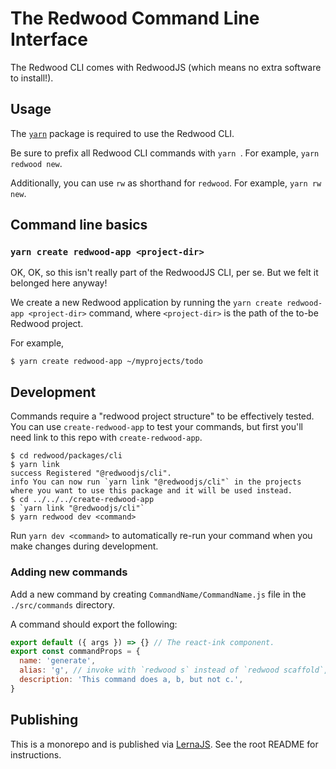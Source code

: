 # The Redwood Command Line Interface

The Redwood CLI comes with RedwoodJS (which means no extra software to install!).

## Usage
The [`yarn`](https://classic.yarnpkg.com/en/docs/install) package is required to use the Redwood CLI.

Be sure to prefix all Redwood CLI commands with `yarn `. For example, `yarn redwood new`.

Additionally, you can use `rw` as shorthand for `redwood`. For example, `yarn rw new`.

## Command line basics

### `yarn create redwood-app <project-dir>`

OK, OK, so this isn't really part of the RedwoodJS CLI, per se. But we felt it belonged here anyway!

We create a new Redwood application by running the `yarn create redwood-app <project-dir>` command, where `<project-dir>` is the path of the to-be Redwood project.

For example,
```terminal
$ yarn create redwood-app ~/myprojects/todo
```

## Development

Commands require a "redwood project structure" to be effectively tested.
You can use `create-redwood-app` to test your commands, but first you'll need link
to this repo with `create-redwood-app`.

```terminal
$ cd redwood/packages/cli
$ yarn link
success Registered "@redwoodjs/cli".
info You can now run `yarn link "@redwoodjs/cli"` in the projects where you want to use this package and it will be used instead.
$ cd ../../../create-redwood-app
$ `yarn link "@redwoodjs/cli"`
$ yarn redwood dev <command>
```

Run `yarn dev <command>` to automatically re-run your command when you make changes
during development.

### Adding new commands

Add a new command by creating `CommandName/CommandName.js` file in the
`./src/commands` directory.

A command should export the following:

```js
export default ({ args }) => {} // The react-ink component.
export const commandProps = {
  name: 'generate',
  alias: 'g', // invoke with `redwood s` instead of `redwood scaffold`,
  description: 'This command does a, b, but not c.',
}
```

## Publishing

This is a monorepo and is published via [LernaJS](https://lerna.js.org/). See the root README for instructions.
